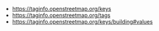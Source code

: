 - https://taginfo.openstreetmap.org/keys
- https://taginfo.openstreetmap.org/tags
- https://taginfo.openstreetmap.org/keys/building#values

